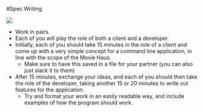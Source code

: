 #Spec Writing

<img src="http://www.newshowstudios.com/blog/wp-content/uploads/2013/01/WritingSpecScript.jpg">

- Work in pairs.
- Each of you will play the role of both a client and a developer.
- Initially, each of you should take 15 minutes in the role of a client and come up with a very simple concept for a command line application, in line with the scope of the Movie Haus.
  - Make sure to have this saved in a file for your partner (you can also just slack it to them)
- After 15 minutes, exchange your ideas, and each of you should then take the role of the developer, taking another 15 or 20 minutes to write out features for the application.
  - Try and format your work in an easily readable way, and include examples of how the program should work.
